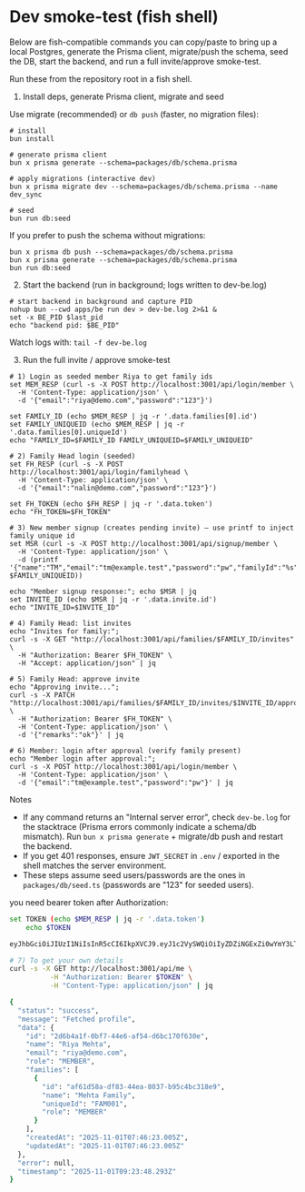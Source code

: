 # Dev smoke-test (fish shell)

Below are fish-compatible commands you can copy/paste to bring up a local Postgres, generate the Prisma client, migrate/push the schema, seed the DB, start the backend, and run a full invite/approve smoke-test.

Run these from the repository root in a fish shell.

1. Install deps, generate Prisma client, migrate and seed

Use migrate (recommended) or `db push` (faster, no migration files):

```fish
# install
bun install

# generate prisma client
bun x prisma generate --schema=packages/db/schema.prisma

# apply migrations (interactive dev)
bun x prisma migrate dev --schema=packages/db/schema.prisma --name dev_sync

# seed
bun run db:seed
```

If you prefer to push the schema without migrations:

```fish
bun x prisma db push --schema=packages/db/schema.prisma
bun x prisma generate --schema=packages/db/schema.prisma
bun run db:seed
```

2. Start the backend (run in background; logs written to dev-be.log)

```fish
# start backend in background and capture PID
nohup bun --cwd apps/be run dev > dev-be.log 2>&1 &
set -x BE_PID $last_pid
echo "backend pid: $BE_PID"
```

Watch logs with: `tail -f dev-be.log`

3. Run the full invite / approve smoke-test

```fish
# 1) Login as seeded member Riya to get family ids
set MEM_RESP (curl -s -X POST http://localhost:3001/api/login/member \
  -H 'Content-Type: application/json' \
  -d '{"email":"riya@demo.com","password":"123"}')

set FAMILY_ID (echo $MEM_RESP | jq -r '.data.families[0].id')
set FAMILY_UNIQUEID (echo $MEM_RESP | jq -r '.data.families[0].uniqueId')
echo "FAMILY_ID=$FAMILY_ID FAMILY_UNIQUEID=$FAMILY_UNIQUEID"

# 2) Family Head login (seeded)
set FH_RESP (curl -s -X POST http://localhost:3001/api/login/familyhead \
  -H 'Content-Type: application/json' \
  -d '{"email":"nalin@demo.com","password":"123"}')

set FH_TOKEN (echo $FH_RESP | jq -r '.data.token')
echo "FH_TOKEN=$FH_TOKEN"

# 3) New member signup (creates pending invite) — use printf to inject family unique id
set MSR (curl -s -X POST http://localhost:3001/api/signup/member \
  -H 'Content-Type: application/json' \
  -d (printf '{"name":"TM","email":"tm@example.test","password":"pw","familyId":"%s"}' $FAMILY_UNIQUEID))

echo "Member signup response:"; echo $MSR | jq
set INVITE_ID (echo $MSR | jq -r '.data.invite.id')
echo "INVITE_ID=$INVITE_ID"

# 4) Family Head: list invites
echo "Invites for family:";
curl -s -X GET "http://localhost:3001/api/families/$FAMILY_ID/invites" \
  -H "Authorization: Bearer $FH_TOKEN" \
  -H "Accept: application/json" | jq

# 5) Family Head: approve invite
echo "Approving invite...";
curl -s -X PATCH "http://localhost:3001/api/families/$FAMILY_ID/invites/$INVITE_ID/approve" \
  -H "Authorization: Bearer $FH_TOKEN" \
  -H 'Content-Type: application/json' \
  -d '{"remarks":"ok"}' | jq

# 6) Member: login after approval (verify family present)
echo "Member login after approval:";
curl -s -X POST http://localhost:3001/api/login/member \
  -H 'Content-Type: application/json' \
  -d '{"email":"tm@example.test","password":"pw"}' | jq
```

Notes

- If any command returns an "Internal server error", check `dev-be.log` for the stacktrace (Prisma errors commonly indicate a schema/db mismatch). Run `bun x prisma generate` + migrate/db push and restart the backend.
- If you get 401 responses, ensure `JWT_SECRET` in `.env` / exported in the shell matches the server environment.
- These steps assume seed users/passwords are the ones in `packages/db/seed.ts` (passwords are "123" for seeded users).

you need bearer token after Authorization:

```sh
set TOKEN (echo $MEM_RESP | jq -r '.data.token')
    echo $TOKEN

eyJhbGciOiJIUzI1NiIsInR5cCI6IkpXVCJ9.eyJ1c2VySWQiOiIyZDZiNGExZi0wYmY3LTQ0ZTYtYWY1NC1kNmJjMTcwZjYzMGUiLCJyb2xlIjoiTUVNQkVSIiwiaWF0IjoxNzYxOTg4OTUxLCJleHAiOjE3NjI1OTM3NTF9.lEHbX2tqnZAoGpF2u3A4ddBbodfb5PUBVuS0qb19ujg
```

```sh
# 7) To get your own details
curl -s -X GET http://localhost:3001/api/me \
          -H "Authorization: Bearer $TOKEN" \
          -H "Content-Type: application/json" | jq

{
  "status": "success",
  "message": "Fetched profile",
  "data": {
    "id": "2d6b4a1f-0bf7-44e6-af54-d6bc170f630e",
    "name": "Riya Mehta",
    "email": "riya@demo.com",
    "role": "MEMBER",
    "families": [
      {
        "id": "af61d58a-df83-44ea-8037-b95c4bc318e9",
        "name": "Mehta Family",
        "uniqueId": "FAM001",
        "role": "MEMBER"
      }
    ],
    "createdAt": "2025-11-01T07:46:23.005Z",
    "updatedAt": "2025-11-01T07:46:23.005Z"
  },
  "error": null,
  "timestamp": "2025-11-01T09:23:48.293Z"
}
```
